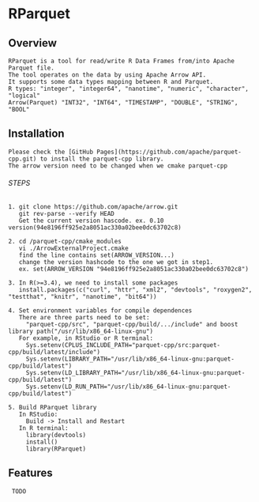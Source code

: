 # RParquet #

## Overview ##
    RParquet is a tool for read/write R Data Frames from/into Apache Parquet file. 
    The tool operates on the data by using Apache Arrow API.
    It supports some data types mapping between R and Parquet.
    R types: "integer", "integer64", "nanotime", "numeric", "character", "logical"
    Arrow(Parquet) "INT32", "INT64", "TIMESTAMP", "DOUBLE", "STRING", "BOOL"

## Installation ##

    Please check the [GitHub Pages](https://github.com/apache/parquet-cpp.git) to install the parquet-cpp library.
    The arrow version need to be changed when we cmake parquet-cpp
###### STEPS ######
    1. git clone https://github.com/apache/arrow.git
       git rev-parse --verify HEAD
       Get the current version hascode. ex. 0.10 version(94e8196ff925e2a8051ac330a02bee0dc63702c8)
       
    2. cd /parquet-cpp/cmake_modules
       vi ./ArrowExternalProject.cmake
       find the line contains set(ARROW_VERSION...)
       change the version hashcode to the one we got in step1. 
       ex. set(ARROW_VERSION "94e8196ff925e2a8051ac330a02bee0dc63702c8")
    
    3. In R(>=3.4), we need to install some packages
       install.packages(c("curl", "httr", "xml2", "devtools", "roxygen2", "testthat", "knitr", "nanotime", "bit64"))
    
    4. Set environment variables for compile dependences
       There are three parts need to be set:
         "parquet-cpp/src", "parquet-cpp/build/.../include" and boost library path("/usr/lib/x86_64-linux-gnu")
       For example, in RStudio or R terminal:
         Sys.setenv(CPLUS_INCLUDE_PATH="parquet-cpp/src:parquet-cpp/build/latest/include")
         Sys.setenv(LIBRARY_PATH="/usr/lib/x86_64-linux-gnu:parquet-cpp/build/latest")
         Sys.setenv(LD_LIBRARY_PATH="/usr/lib/x86_64-linux-gnu:parquet-cpp/build/latest")
         Sys.setenv(LD_RUN_PATH="/usr/lib/x86_64-linux-gnu:parquet-cpp/build/latest")
    
    5. Build RParquet library
       In RStudio:
         Build -> Install and Restart
       In R terminal:
         library(devtools)
         install()
         library(RParquet)
         
## Features ##
     TODO
